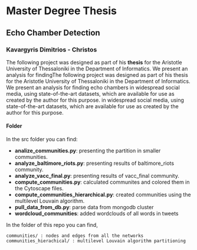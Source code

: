 # Master Degree Thesis
## Echo Chamber Detection
### Kavargyris Dimitrios - Christos

The following project was designed as part of his **thesis** for the Aristotle University of Thessaloniki in the Department of Informatics. We present an analysis for findingThe following project was designed as part of his thesis for the Aristotle University of Thessaloniki in the Department of Informatics. We present an analysis for finding echo chambers in widespread social media, using state-of-the-art datasets, which are available for use as created by the author for this purpose. in widespread social media, using state-of-the-art datasets, which are available for use as created by the author for this purpose.

#### Folder
In the src folder you can find:

* **analize_communities.py**: presenting the partition in smaller communities.
* **analyze_baltimore_riots.py**: presenting results of baltimore_riots community.
* **analyze_vacc_final.py**: presenting results of vacc_final community.
* **compute_communities.py**: calculated communites and colored them in the Cytoscape files.
* **compute_communities_hierarchical.py**: created communities using the multilevel Louvain algorithm.
* **pull_data_from_db.py**: parse data from mongodb cluster
* **wordcloud_communities**: added wordclouds of all words in tweets

In the folder of this repo you can find, 
```
communities/ : nodes and edges from all the networks
communities_hierachical/ : multilevel Louvain algorithm partitioning
```



